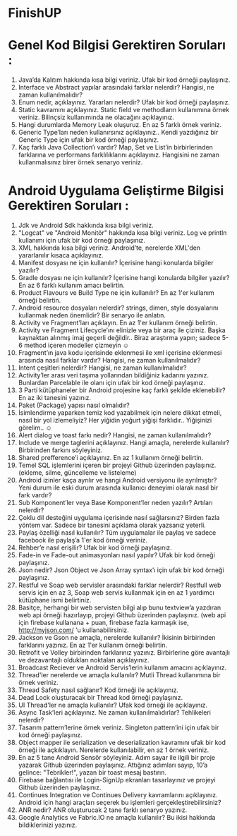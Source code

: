 # FinishUP

# Genel Kod Bilgisi Gerektiren Soruları :
1.	Java’da Kalıtım hakkında kısa bilgi veriniz. Ufak bir kod örneği paylaşınız.
2.	Interface ve Abstract yapılar arasındaki farklar nelerdir? Hangisi, ne zaman kullanılmalıdır?
3.	Enum nedir, açıklayınız. Yararları nelerdir? Ufak bir kod örneği paylaşınız.
4.	Static kavramını açıklayınız. Static field ve methodların kullanımına örnek veriniz. Bilinçsiz kullanımında ne olacağını açıklayınız.
5.	Hangi durumlarda Memory Leak oluşuruz. En az 5 farklı örnek veriniz.
6.	Generic Type’ları neden kullanırsınız açıklayınız.. Kendi yazdığınız bir Generic Type için ufak bir kod örneği paylaşınız.
7.	Kaç farklı Java Collection’ı vardır? Map, Set ve List’in birbirlerinden farklarına ve performans farklılıklarını açıklayınız. Hangisini ne zaman kullanmalısınız birer örnek senaryo veriniz.

# Android Uygulama Geliştirme Bilgisi Gerektiren Soruları :
1.	Jdk ve Android Sdk hakkında kısa bilgi veriniz.
2.	"Logcat" ve "Android Monitör" hakkında kısa bilgi veriniz. Log ve println kullanımı için ufak bir kod örneği paylaşınız.
3.	XML hakkında kısa bilgi veriniz. Android’te, nerelerde XML'den yararlanılır kısaca açıklayınız.
4.	Manifest dosyası ne için kullanılır? İçerisine hangi konularda bilgiler yazılır?
5.	Gradle dosyası ne için kullanılır? İçerisine hangi konularda bilgiler yazılır? En az 6 farklı kullanım amacı belirtin.
6.	Product Flavours ve Build Type ne için kullanılır? En az 1'er kullanım örneği belirtin.
7.	Android resource dosyaları nelerdir? strings, dimen, style dosyalarını kullanmak neden önemlidir? Bir senaryo ile anlatın.
8.	Activity ve Fragment’ları açıklayın. En az 1'er kullanım örneği belirtin.
9.	Activity ve Fragment Lifecycle’ını elinizle veya bir araç ile çiziniz. Başka kaynaktan alınmış imaj geçerli değildir.. Biraz araştırma yapın; sadece 5-6 method içeren modeller çizmeyin ☺
10.	Fragment’ın java kodu içerisinde eklenmesi ile xml içerisine eklenmesi arasında nasıl farklar vardır? Hangisi, ne zaman kullanılmalıdır?
11.	Intent çeşitleri nelerdir? Hangisi, ne zaman kullanılmalıdır?
12.	Activity’ler arası veri taşıma yollarından bildiğiniz kadarını yazınız. Bunlardan Parcelable ile olanı için ufak bir kod örneği paylaşınız.
13.	3 Parti kütüphaneler bir Android projesine kaç farklı şekilde 	eklenebilir? En az iki tanesini yazınız.
14.	Paket (Package) yapısı nasıl olmalıdır?
15.	İsimlendirme yaparken temiz kod yazabilmek için nelere dikkat etmeli, nasıl bir yol izlemeliyiz? Her yiğidin yoğurt yiğişi farklıdır.. Yiğişinizi görelim.. ☺
16.	Alert dialog ve toast farkı nedir? Hangisi, ne zaman kullanılmalıdır?
17.	Include ve merge taglerini açıklayınız. Hangi amaçla, nerelerde kullanılır? Birbirinden farkını söyleyiniz.
18.	Shared prefference’i açıklayınız. En az 1 kullanım örneği belirtin.
19.	Temel SQL işlemlerini içeren bir projeyi Github üzerinden paylaşınız. (ekleme, silme, güncelleme ve listeleme)
20.	Android izinler kaça ayrılır ve hangi Android versiyonu ile ayrılmıştır? Yeni durum ile eski durum arasında kullanıcı deneyimi olarak nasıl bir fark vardır?
21.	Sub Komponent’ler veya Base Komponent’ler neden yazılır? Artıları nelerdir?
22.	Çoklu dil desteğini uygulama içerisinde nasıl sağlarsınız? Birden fazla yöntem var. Sadece bir tanesini açıklama olarak yazsanız yeterli.
23.	Paylaş özelliği nasıl kullanılır? Tüm uygulamalar ile paylaş ve sadece facebook ile paylaş’a 1'er kod örneği veriniz.
24.	Rehber’e nasıl erişilir? Ufak bir kod örneği paylaşınız.
25.	Fade-in ve Fade-out animasyonları nasıl yapılır? Ufak bir kod örneği paylaşınız.
26.	Json nedir? Json Object ve Json Array syntax’ı için ufak bir kod örneği paylaşınız.
27.	Restful ve Soap web servisler arasındaki farklar nelerdir? Restfull web servis için en az 3, Soap web servis kullanmak için en az 1 yardımcı kütüphane ismi belirtiniz.
28.	Basitçe, herhangi bir web servisten bilgi alıp bunu textview’a yazdıran web api örneği hazırlayıp, projeyi Github üzerinden paylaşınız. (web api için firebase kullanana + puan, firebase fazla karmaşık ise, http://myjson.com/ ‘u kullanabilirsiniz.
29.	Jackson ve Gson ne amaçla, nerelerde kullanılır? İkisinin birbirinden farklarını yazınız. En az 1'er kullanım örneği belirtin.
30.	Retrofit ve Volley birbirinden farklarınız yazınız. Birbirlerine göre avantajlı ve dezavantajlı oldukları noktaları açıklayınız.
31.	Broadcast Reciever ve Android Servis’lerin kullanım amacını açıklayınız. 
32.	Thread'ler nerelerde ve amaçla kullanılır? Mutli Thread kullanımına bir örnek veriniz.
33.	Thread Safety nasıl sağlanır? Kod örneği ile açıklayınız.
34.	Dead Lock oluşturacak bir Thread kod örneği paylaşınız.
35.	UI Thread'ler ne amaçla kullanılır? Ufak kod örneği ile açıklayınız.
36.	Async Task’leri açıklayınız. Ne zaman kullanılmalıdırlar? Tehlikeleri nelerdir?
37.	Tasarım pattern’lerine örnek veriniz. Singleton pattern’ini için ufak bir kod örneği paylaşınız.
38.	Object mapper ile serialization ve deserialization kavramını ufak bir kod örneği ile açkıklayın. Nerelerde kullanılabilir, en az 1 örnek veriniz.
39.	En az 5 tane Android Sensör söyleyiniz. Adım sayar ile ilgili bir proje yazarak Github üzerinden paylaşınız. Attığınız adımları sayıp, 10’a gelince: "Tebrikler!", yazan bir toast mesaj bastırın.
40.	Firebase bağlantısı ile Login-SignUp ekranları tasarlayınız ve projeyi Github üzerinden paylaşınız.
41.	Continues Integration ve Continues Delivery kavramlarını açıklayınız. Android için hangi araçları seçerek bu işlemleri gerçekleştirebilirsiniz?
42.	ANR nedir? ANR oluşturucak 2 tane farklı senaryo yazınız.
43.	Google Analytics ve Fabric.IO ne amaçla kullanılır? Bu ikisi hakkında bildiklerinizi yazınız.
